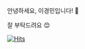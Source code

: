 안녕하세요, 이경민입니다! :hatching_chick:

잘 부탁드려요 :blush:

[![Hits](https://hits.seeyoufarm.com/api/count/incr/badge.svg?url=https%3A%2F%2Fgithub.com%2Fkmathl96&count_bg=%23FF91A4&title_bg=%23555555&icon=&icon_color=%23E7E7E7&title=Hits&edge_flat=false)](https://hits.seeyoufarm.com)


